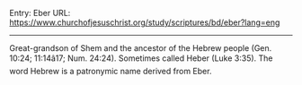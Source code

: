 Entry: Eber
URL: https://www.churchofjesuschrist.org/study/scriptures/bd/eber?lang=eng

---

Great-grandson of Shem and the ancestor of the Hebrew people (Gen. 10:24; 11:14â17; Num. 24:24). Sometimes called Heber (Luke 3:35). The word Hebrew is a patronymic name derived from Eber.
